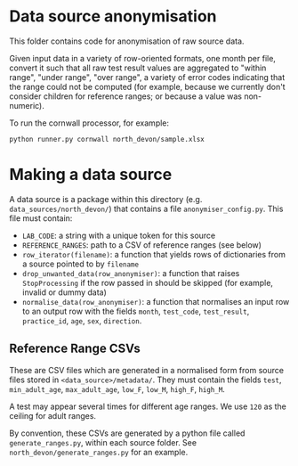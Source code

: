 # Data source anonymisation

This folder contains code for anonymisation of raw source data.

Given input data in a variety of row-oriented formats, one month per
file, convert it such that all raw test result values are aggregated
to "within range", "under range", "over range", a variety of error
codes indicating that the range could not be computed (for example,
because we currently don't consider children for reference ranges; or
because a value was non-numeric).

To run the cornwall processor, for example:

    python runner.py cornwall north_devon/sample.xlsx

# Making a data source

A data source is a package within this directory (e.g. `data_sources/north_devon/`) that contains a file `anonymiser_config.py`.  This file must contain:

* `LAB_CODE`: a string with a unique token for this source
* `REFERENCE_RANGES`: path to a CSV of reference ranges (see below)
* `row_iterator(filename)`: a function that yields rows of dictionaries from a source pointed to by `filename`
* `drop_unwanted_data(row_anonymiser)`: a function that raises `StopProcessing` if the row passed in should be skipped (for example, invalid or dummy data)
* `normalise_data(row_anonymiser)`: a function that normalises an input row to an output row with the fields `month`, `test_code`, `test_result`, `practice_id`, `age`, `sex`, `direction`.

## Reference Range CSVs

These are CSV files which are generated in a normalised form from source files stored in `<data_source>/metadata/`.  They must contain the fields `test`, `min_adult_age`, `max_adult_age`, `low_F`, `low_M`, `high_F`, `high_M`.

A test may appear several times for different age ranges. We use `120` as the ceiling for adult ranges.

By convention, these CSVs are generated by a python file called `generate_ranges.py`, within each source folder.  See `north_devon/generate_ranges.py` for an example.
